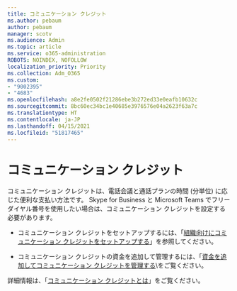 ```yaml
---
title: コミュニケーション クレジット
ms.author: pebaum
author: pebaum
manager: scotv
ms.audience: Admin
ms.topic: article
ms.service: o365-administration
ROBOTS: NOINDEX, NOFOLLOW
localization_priority: Priority
ms.collection: Adm_O365
ms.custom:
- "9002395"
- "4683"
ms.openlocfilehash: a8e2fe0502f21286ebe3b272ed33e0eafb10632c
ms.sourcegitcommit: 8bc60ec34bc1e40685e3976576e04a2623f63a7c
ms.translationtype: HT
ms.contentlocale: ja-JP
ms.lasthandoff: 04/15/2021
ms.locfileid: "51817465"
---
```

# <a name="communication-credits"></a>コミュニケーション クレジット

コミュニケーション クレジットは、電話会議と通話プランの時間 (分単位) に応じた便利な支払い方法です。 Skype for Business と Microsoft Teams でフリーダイヤル番号を使用したい場合は、コミュニケーション クレジットを設定する必要があります。

- コミュニケーション クレジットをセットアップするには、「[組織向けにコミュニケーション クレジットをセットアップする](https://docs.microsoft.com/microsoftteams/set-up-communications-credits-for-your-organization)」を参照してください。 

- コミュニケーション クレジットの資金を追加して管理するには、「[資金を追加してコミュニケーション クレジットを管理する](https://docs.microsoft.com/microsoftteams/add-funds-and-manage-communications-credits)\をご覧ください。 

詳細情報は、「[コミュニケーション クレジットとは](https://docs.microsoft.com/microsoftteams/what-are-communications-credits)」をご覧ください。
